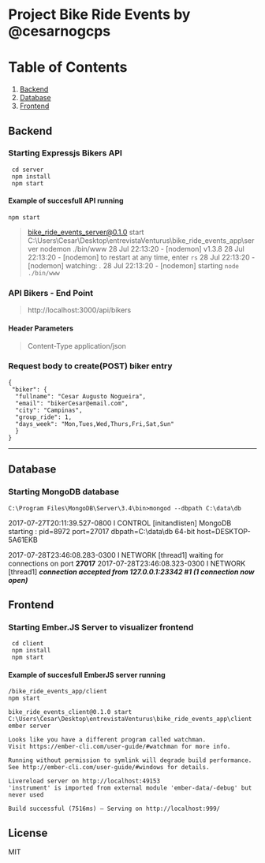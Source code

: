 # Project Bike Ride Events by @cesarnogcps

# Table of Contents
1. [Backend](#backend)
2. [Database](#database)
3. [Frontend](#frontend)


## Backend
### Starting Expressjs Bikers API

     cd server
     npm install  
     npm start

#### Example of succesfull API running

    npm start

> bike_ride_events_server@0.1.0 start C:\Users\Cesar\Desktop\entrevistaVenturus\bike_ride_events_app\server
> nodemon ./bin/www
28 Jul 22:13:20 - [nodemon] v1.3.8
28 Jul 22:13:20 - [nodemon] to restart at any time, enter `rs`
28 Jul 22:13:20 - [nodemon] watching: *.*
28 Jul 22:13:20 - [nodemon] starting `node ./bin/www`

### API Bikers - End Point
> http://localhost:3000/api/bikers

#### Header Parameters
> Content-Type  application/json

### Request body to create(POST) biker entry
    {
     "biker": {
      "fullname": "Cesar Augusto Nogueira",
      "email": "bikerCesar@email.com",
      "city": "Campinas",
      "group_ride": 1,
      "days_week": "Mon,Tues,Wed,Thurs,Fri,Sat,Sun"
      }
    }

----------
## Database

### Starting MongoDB database

    C:\Program Files\MongoDB\Server\3.4\bin>mongod --dbpath C:\data\db

2017-07-27T20:11:39.527-0800 I CONTROL  [initandlisten] MongoDB starting : pid=8972 port=27017 dbpath=C:\data\db 64-bit host=DESKTOP-5A61EKB

2017-07-28T23:46:08.283-0300 I NETWORK  [thread1] waiting for connections on port **27017**
2017-07-28T23:46:08.323-0300 I NETWORK  [thread1] ***connection accepted from 127.0.0.1:23342 #1 (1 connection now open)***

## Frontend

### Starting Ember.JS Server to visualizer frontend

     cd client
     npm install  
     npm start

#### Example of succesfull EmberJS server running

    /bike_ride_events_app/client
    npm start
    
    bike_ride_events_client@0.1.0 start C:\Users\Cesar\Desktop\entrevistaVenturus\bike_ride_events_app\client
    ember server
    
    Looks like you have a different program called watchman.
    Visit https://ember-cli.com/user-guide/#watchman for more info.
    
    Running without permission to symlink will degrade build performance.
    See http://ember-cli.com/user-guide/#windows for details.

    Livereload server on http://localhost:49153
    'instrument' is imported from external module 'ember-data/-debug' but never used
    
    Build successful (7516ms) – Serving on http://localhost:999/

License
-------

MIT
